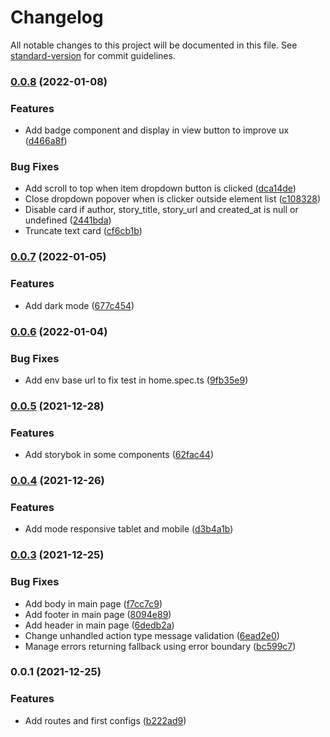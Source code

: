 # Changelog

All notable changes to this project will be documented in this file. See [standard-version](https://github.com/conventional-changelog/standard-version) for commit guidelines.

### [0.0.8](https://github.com/jcarlos0511/hacker-news/compare/v0.0.7...v0.0.8) (2022-01-08)


### Features

* Add badge component and display in view button to improve ux ([d466a8f](https://github.com/jcarlos0511/hacker-news/commit/d466a8fc0499cebf2d9f74839669ae5c418530ea))


### Bug Fixes

* Add scroll to top when item dropdown button is clicked ([dca14de](https://github.com/jcarlos0511/hacker-news/commit/dca14de8d65552d639283e3c296bbdc4454b27a1))
* Close dropdown popover when is clicker outside element list ([c108328](https://github.com/jcarlos0511/hacker-news/commit/c108328c2781060cb36e66e9ad032f7fb95a92cd))
* Disable card if author, story_title, story_url and created_at is null or undefined ([2441bda](https://github.com/jcarlos0511/hacker-news/commit/2441bda176370f4a6feea4f6ee15ceecbcd61065))
* Truncate text card ([cf6cb1b](https://github.com/jcarlos0511/hacker-news/commit/cf6cb1b7d30367f385e8ec45d5d5405bca1de984))

### [0.0.7](https://github.com/jcarlos0511/hacker-news/compare/v0.0.6...v0.0.7) (2022-01-05)


### Features

* Add dark mode ([677c454](https://github.com/jcarlos0511/hacker-news/commit/677c45428403cb782c8f5c8208222ef0134cc91a))

### [0.0.6](https://github.com/jcarlos0511/hacker-news/compare/v0.0.5...v0.0.6) (2022-01-04)


### Bug Fixes

* Add env base url to fix test in home.spec.ts ([9fb35e9](https://github.com/jcarlos0511/hacker-news/commit/9fb35e92debf6ee2874fb70eb316c612f0f7b676))

### [0.0.5](https://github.com/jcarlos0511/hacker-news/compare/v0.0.4...v0.0.5) (2021-12-28)


### Features

* Add storybok in some components ([62fac44](https://github.com/jcarlos0511/hacker-news/commit/62fac44850b4347fdfc2f6fdffc0499406de6f8a))

### [0.0.4](https://github.com/jcarlos0511/hacker-news/compare/v0.0.3...v0.0.4) (2021-12-26)


### Features

* Add mode responsive tablet and mobile ([d3b4a1b](https://github.com/jcarlos0511/hacker-news/commit/d3b4a1b2e53ed4afad42764c657b30c48192feeb))

### [0.0.3](https://github.com/jcarlos0511/hacker-news/compare/v0.0.1...v0.0.3) (2021-12-25)


### Bug Fixes

* Add body in main page ([f7cc7c9](https://github.com/jcarlos0511/hacker-news/commit/f7cc7c9cdd49a53bf9459735dadc9f02cb2a7326))
* Add footer in main page ([8094e89](https://github.com/jcarlos0511/hacker-news/commit/8094e892d09a35930ef1315c45cf13653a723506))
* Add header in main page ([6dedb2a](https://github.com/jcarlos0511/hacker-news/commit/6dedb2ab324a2c56e00ac45d56fa3bed2015ceca))
* Change unhandled action type message validation ([6ead2e0](https://github.com/jcarlos0511/hacker-news/commit/6ead2e0605ff7fc411cbfe3f7ab8c600005e8aef))
* Manage errors returning fallback using error boundary ([bc599c7](https://github.com/jcarlos0511/hacker-news/commit/bc599c7e90de6e652b94e59244c786c8b4544ae4))

### 0.0.1 (2021-12-25)


### Features

* Add routes and first configs ([b222ad9](https://github.com/jcarlos0511/hacker-news/commit/b222ad9f4d6b7a9b7f7e6783c96ba262e17d122f))
